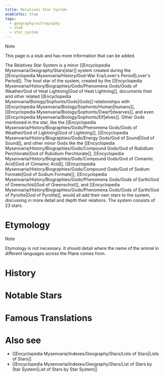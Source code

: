 ```yaml
---
title: Relatives Star System
enableToc: true
tags:
  - geography/astrography
  - stub
  - star_system
---
```


> [!note]
> This page is a stub and has more information that can be added.

The Relatives Star System is a minor [[Encyclopedia Mysenvaria/Geography/Stars|star]] system created during the [[Encyclopedia Mysenvaria/History/God-War Era/Lover's Period|Lover's Period]]. The host star of the system, created by the [[Encyclopedia Mysenvaria/History/Biographies/Gods/Phenomena Gods/Gods of Weather/God of Heat Lightning|God of Heat Lightning]], documents their and other related [[Encyclopedia Mysenvaria/Biology/Sophonts/Gods|Gods]] relationships with [[Encyclopedia Mysenvaria/Biology/Sophonts/Human|humans]], [[Encyclopedia Mysenvaria/Biology/Sophonts/Dwarf|dwarves]], and even [[Encyclopedia Mysenvaria/Biology/Sophonts/Elf|elves]]. Other Gods mentioned in the star, like the [[Encyclopedia Mysenvaria/History/Biographies/Gods/Phenomena Gods/Gods of Weather/God of Lightning|God of Lightning]], [[Encyclopedia Mysenvaria/History/Biographies/Gods/Energy Gods/God of Sound|God of Sound]], and other minor Gods like the [[Encyclopedia Mysenvaria/History/Biographies/Gods/Compound Gods/God of Rubidium Perchlorate|God of Rubidium Perchlorate]], [[Encyclopedia Mysenvaria/History/Biographies/Gods/Compound Gods/God of Cinnamic Acid|God of Cinnamic Acid]], [[Encyclopedia Mysenvaria/History/Biographies/Gods/Compound Gods/God of Sodium Formate|God of Sodium Formate]], [[Encyclopedia Mysenvaria/History/Biographies/Gods/Phenomena Gods/Gods of Earth/God of Greenschist|God of Greenschist]], and [[Encyclopedia Mysenvaria/History/Biographies/Gods/Phenomena Gods/Gods of Earth/God of Pyrolite|God of Pyrolite]], would all add their own stars to the system, discussing in more detail and depth their relations. The system consists of 23 stars.
# Etymology

> [!note]
> Etymology is not necessary. It should detail where the name of the animal in different languages across the Plane comes from.
# History

# Notable Stars

# Famous Translations

# Also see
- [[Encyclopedia Mysenvaria/Indexes/Geography/Stars/Lists of Stars|Lists of Stars]]
- [[Encyclopedia Mysenvaria/Indexes/Geography/Stars/List of Stars by Star System|List of Stars by Star System]]
